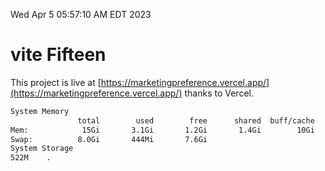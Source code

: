 Wed Apr  5 05:57:10 AM EDT 2023

# vite Fifteen


This project is live at [https://marketingpreference.vercel.app/](https://marketingpreference.vercel.app/) thanks to Vercel.

```bash
System Memory
               total        used        free      shared  buff/cache   available
Mem:            15Gi       3.1Gi       1.2Gi       1.4Gi        10Gi        10Gi
Swap:          8.0Gi       444Mi       7.6Gi
System Storage
522M	.
